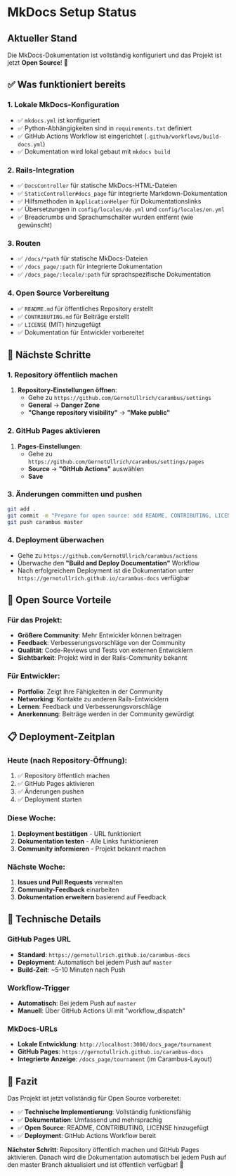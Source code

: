 # MkDocs Setup Status

## Aktueller Stand

Die MkDocs-Dokumentation ist vollständig konfiguriert und das Projekt ist jetzt **Open Source**! 🎉

## ✅ Was funktioniert bereits

### 1. Lokale MkDocs-Konfiguration
- ✅ `mkdocs.yml` ist konfiguriert
- ✅ Python-Abhängigkeiten sind in `requirements.txt` definiert
- ✅ GitHub Actions Workflow ist eingerichtet (`.github/workflows/build-docs.yml`)
- ✅ Dokumentation wird lokal gebaut mit `mkdocs build`

### 2. Rails-Integration
- ✅ `DocsController` für statische MkDocs-HTML-Dateien
- ✅ `StaticController#docs_page` für integrierte Markdown-Dokumentation
- ✅ Hilfsmethoden in `ApplicationHelper` für Dokumentationslinks
- ✅ Übersetzungen in `config/locales/de.yml` und `config/locales/en.yml`
- ✅ Breadcrumbs und Sprachumschalter wurden entfernt (wie gewünscht)

### 3. Routen
- ✅ `/docs/*path` für statische MkDocs-Dateien
- ✅ `/docs_page/:path` für integrierte Dokumentation
- ✅ `/docs_page/:locale/:path` für sprachspezifische Dokumentation

### 4. Open Source Vorbereitung
- ✅ `README.md` für öffentliches Repository erstellt
- ✅ `CONTRIBUTING.md` für Beiträge erstellt
- ✅ `LICENSE` (MIT) hinzugefügt
- ✅ Dokumentation für Entwickler vorbereitet

## 🚀 Nächste Schritte

### 1. Repository öffentlich machen
1. **Repository-Einstellungen öffnen**:
   - Gehe zu `https://github.com/GernotUllrich/carambus/settings`
   - **General** → **Danger Zone**
   - **"Change repository visibility"** → **"Make public"**

### 2. GitHub Pages aktivieren
1. **Pages-Einstellungen**:
   - Gehe zu `https://github.com/GernotUllrich/carambus/settings/pages`
   - **Source** → **"GitHub Actions"** auswählen
   - **Save**

### 3. Änderungen committen und pushen
```bash
git add .
git commit -m "Prepare for open source: add README, CONTRIBUTING, LICENSE, clean up docs page"
git push carambus master
```

### 4. Deployment überwachen
- Gehe zu `https://github.com/GernotUllrich/carambus/actions`
- Überwache den **"Build and Deploy Documentation"** Workflow
- Nach erfolgreichem Deployment ist die Dokumentation unter `https://gernotullrich.github.io/carambus-docs` verfügbar

## 🌟 Open Source Vorteile

### Für das Projekt:
- **Größere Community**: Mehr Entwickler können beitragen
- **Feedback**: Verbesserungsvorschläge von der Community
- **Qualität**: Code-Reviews und Tests von externen Entwicklern
- **Sichtbarkeit**: Projekt wird in der Rails-Community bekannt

### Für Entwickler:
- **Portfolio**: Zeigt Ihre Fähigkeiten in der Community
- **Networking**: Kontakte zu anderen Rails-Entwicklern
- **Lernen**: Feedback und Verbesserungsvorschläge
- **Anerkennung**: Beiträge werden in der Community gewürdigt

## 📋 Deployment-Zeitplan

### Heute (nach Repository-Öffnung):
1. ✅ Repository öffentlich machen
2. ✅ GitHub Pages aktivieren
3. ✅ Änderungen pushen
4. ✅ Deployment starten

### Diese Woche:
1. **Deployment bestätigen** - URL funktioniert
2. **Dokumentation testen** - Alle Links funktionieren
3. **Community informieren** - Projekt bekannt machen

### Nächste Woche:
1. **Issues und Pull Requests** verwalten
2. **Community-Feedback** einarbeiten
3. **Dokumentation erweitern** basierend auf Feedback

## 🔧 Technische Details

### GitHub Pages URL
- **Standard**: `https://gernotullrich.github.io/carambus-docs`
- **Deployment**: Automatisch bei jedem Push auf `master`
- **Build-Zeit**: ~5-10 Minuten nach Push

### Workflow-Trigger
- **Automatisch**: Bei jedem Push auf `master`
- **Manuell**: Über GitHub Actions UI mit "workflow_dispatch"

### MkDocs-URLs
- **Lokale Entwicklung**: `http://localhost:3000/docs_page/tournament`
- **GitHub Pages**: `https://gernotullrich.github.io/carambus-docs`
- **Integrierte Anzeige**: `/docs_page/tournament` (im Carambus-Layout)

## 🎯 Fazit

Das Projekt ist jetzt vollständig für Open Source vorbereitet:

- ✅ **Technische Implementierung**: Vollständig funktionsfähig
- ✅ **Dokumentation**: Umfassend und mehrsprachig
- ✅ **Open Source**: README, CONTRIBUTING, LICENSE hinzugefügt
- ✅ **Deployment**: GitHub Actions Workflow bereit

**Nächster Schritt**: Repository öffentlich machen und GitHub Pages aktivieren. Danach wird die Dokumentation automatisch bei jedem Push auf den master Branch aktualisiert und ist öffentlich verfügbar! 🚀
